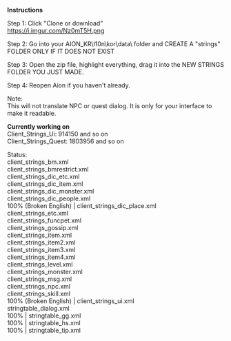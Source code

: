 **Instructions**  

Step 1: Click "Clone or download"  
https://i.imgur.com/Nz0mT5H.png  

Step 2: Go into your AION_KR\l10n\kor\data\ folder and CREATE A "strings" FOLDER ONLY IF IT DOES NOT EXIST  

Step 3: Open the zip file, highlight everything, drag it into the NEW STRINGS FOLDER YOU JUST MADE.  

Step 4: Reopen Aion if you haven't already.  

Note:  
This will not translate NPC or quest dialog.  It is only for your interface to make it readable.  


**Currently working on**  
Client_Strings_Ui: 914150 and so on  
Client_Strings_Quest: 1803956 and so on  

Status:  
client_strings_bm.xml  
client_strings_bmrestrict.xml  
client_strings_dic_etc.xml  
client_strings_dic_item.xml  
client_strings_dic_monster.xml  
client_strings_dic_people.xml  
100% (Broken English) | client_strings_dic_place.xml  
client_strings_etc.xml  
client_strings_funcpet.xml  
client_strings_gossip.xml  
client_strings_item.xml  
client_strings_item2.xml  
client_strings_item3.xml  
client_strings_item4.xml  
client_strings_level.xml  
client_strings_monster.xml  
client_strings_msg.xml  
client_strings_npc.xml  
client_strings_skill.xml  
100% (Broken English) | client_strings_ui.xml  
stringtable_dialog.xml  
100% | stringtable_gg.xml  
100% | stringtable_hs.xml  
100% | stringtable_tip.xml  
